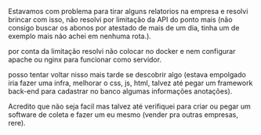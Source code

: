 Estavamos com problema para tirar alguns relatorios na empresa e resolvi brincar com isso, não resolvi por limitação da API do ponto mais
(não consigo buscar os abonos por atestado de mais de um dia, tinha um de exemplo mais não achei em nenhuma rota.).


por conta da limitação resolvi não colocar no docker e nem configurar apache ou nginx para funcionar como servidor.

posso tentar voltar nisso mais tarde se descobrir algo (estava empolgado iria fazer uma infra, melhorar o css, js, html, talvez até pegar um framework back-end para cadastrar no banco algumas informações anotações).


Acredito que não seja facil mas talvez até verifiquei para criar ou pegar um software de coleta e fazer um eu mesmo (vender pra outras empresas, rere).
